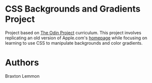 # CSS Backgrounds and Gradients Project
Project based on [The Odin Project](https://www.theodinproject.com/courses/html5-and-css3/lessons/building-with-backgrounds-and-gradients?ref=lnav) curriculum. This project involves replicating an old version of Apple.com's [homepage](https://web.archive.org/web/20140301004610/http://www.apple.com/) while focusing on learning to use CSS to manipulate backgrounds and color gradients.

# Authors
Braxton Lemmon